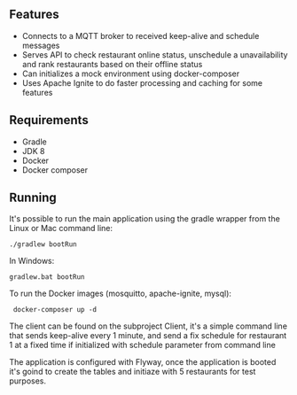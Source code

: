 ## Features
* Connects to a MQTT broker to received keep-alive and schedule messages
* Serves API to check restaurant online status, unschedule a unavailability and rank restaurants
based on their offline status
* Can initializes a mock environment using docker-composer
* Uses Apache Ignite to do faster processing and caching for some features

## Requirements
* Gradle
* JDK 8
* Docker
* Docker composer

## Running
It's possible to run the main application using the gradle wrapper from the Linux or Mac command
line:

    ./gradlew bootRun

In Windows:

    gradlew.bat bootRun

To run the Docker images (mosquitto, apache-ignite, mysql):

     docker-composer up -d

The client can be found on the subproject Client, it's a simple command line that sends keep-alive
every 1 minute, and send a fix schedule for restaurant 1 at a fixed time if initialized with
schedule parameter from command line

The application is configured with Flyway, once the application is booted it's goind to create the
tables and initiaze with 5 restaurants for test purposes.
